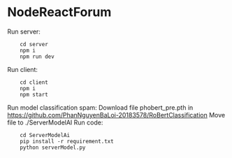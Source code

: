 ﻿# NodeReactForum

Run server:

```
    cd server
    npm i
    npm run dev
```

Run client:

```
    cd client
    npm i
    npm start
```

Run model classification spam:
Download file phobert_pre.pth in https://github.com/PhanNguyenBaLoi-20183578/RoBertClassification
Move file to ./ServerModelAI
Run code:
```
    cd ServerModelAi
    pip install -r requirement.txt
    python serverModel.py
```

